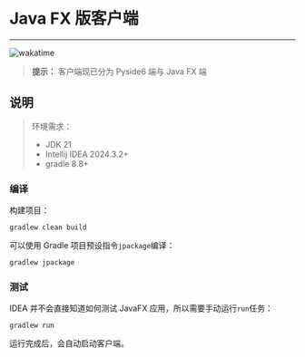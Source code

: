 Java FX 版客户端
======
---

![wakatime](https://wakatime.com/badge/user/e70a83fc-1577-4ce4-8eb0-e9d9aa6d313d/project/8214cc1c-67bf-46b3-9805-fda0aa66fe80.svg)

> **提示：** 客户端现已分为 Pyside6 端与 Java FX 端

## 说明

> 环境需求：
> * JDK 21
> * Intellij IDEA 2024.3.2+
> * gradle 8.8+

### 编译

构建项目：
```commandline
gradlew clean build
```

可以使用 Gradle 项目预设指令`jpackage`编译：
```commandline
gradlew jpackage
```

### 测试

IDEA 并不会直接知道如何测试 JavaFX 应用，所以需要手动运行`run`任务：
```commandline
gradlew run
```
运行完成后，会自动启动客户端。